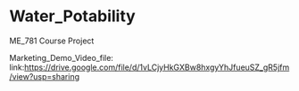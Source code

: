 # Water_Potability
ME_781 Course Project

Marketing_Demo_Video_file:
link:https://drive.google.com/file/d/1vLCjyHkGXBw8hxgyYhJfueuSZ_gR5jfm/view?usp=sharing
